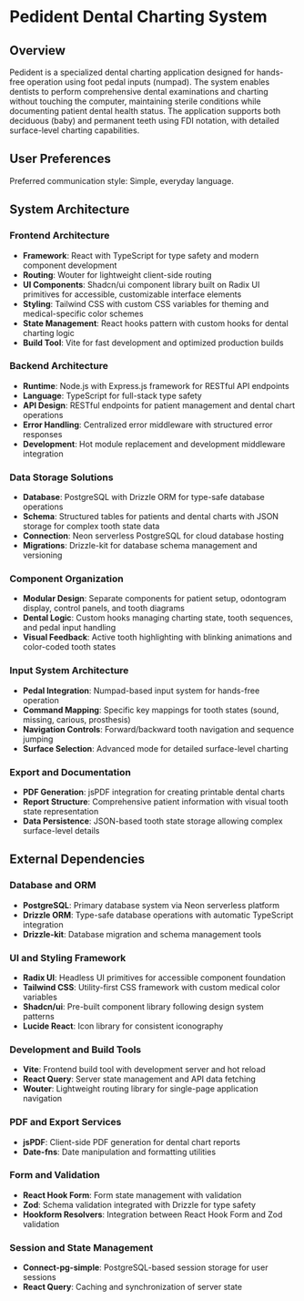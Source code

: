 # Pedident Dental Charting System

## Overview

Pedident is a specialized dental charting application designed for hands-free operation using foot pedal inputs (numpad). The system enables dentists to perform comprehensive dental examinations and charting without touching the computer, maintaining sterile conditions while documenting patient dental health status. The application supports both deciduous (baby) and permanent teeth using FDI notation, with detailed surface-level charting capabilities.

## User Preferences

Preferred communication style: Simple, everyday language.

## System Architecture

### Frontend Architecture
- **Framework**: React with TypeScript for type safety and modern component development
- **Routing**: Wouter for lightweight client-side routing
- **UI Components**: Shadcn/ui component library built on Radix UI primitives for accessible, customizable interface elements
- **Styling**: Tailwind CSS with custom CSS variables for theming and medical-specific color schemes
- **State Management**: React hooks pattern with custom hooks for dental charting logic
- **Build Tool**: Vite for fast development and optimized production builds

### Backend Architecture
- **Runtime**: Node.js with Express.js framework for RESTful API endpoints
- **Language**: TypeScript for full-stack type safety
- **API Design**: RESTful endpoints for patient management and dental chart operations
- **Error Handling**: Centralized error middleware with structured error responses
- **Development**: Hot module replacement and development middleware integration

### Data Storage Solutions
- **Database**: PostgreSQL with Drizzle ORM for type-safe database operations
- **Schema**: Structured tables for patients and dental charts with JSON storage for complex tooth state data
- **Connection**: Neon serverless PostgreSQL for cloud database hosting
- **Migrations**: Drizzle-kit for database schema management and versioning

### Component Organization
- **Modular Design**: Separate components for patient setup, odontogram display, control panels, and tooth diagrams
- **Dental Logic**: Custom hooks managing charting state, tooth sequences, and pedal input handling
- **Visual Feedback**: Active tooth highlighting with blinking animations and color-coded tooth states

### Input System Architecture
- **Pedal Integration**: Numpad-based input system for hands-free operation
- **Command Mapping**: Specific key mappings for tooth states (sound, missing, carious, prosthesis)
- **Navigation Controls**: Forward/backward tooth navigation and sequence jumping
- **Surface Selection**: Advanced mode for detailed surface-level charting

### Export and Documentation
- **PDF Generation**: jsPDF integration for creating printable dental charts
- **Report Structure**: Comprehensive patient information with visual tooth state representation
- **Data Persistence**: JSON-based tooth state storage allowing complex surface-level details

## External Dependencies

### Database and ORM
- **PostgreSQL**: Primary database system via Neon serverless platform
- **Drizzle ORM**: Type-safe database operations with automatic TypeScript integration
- **Drizzle-kit**: Database migration and schema management tools

### UI and Styling Framework
- **Radix UI**: Headless UI primitives for accessible component foundation
- **Tailwind CSS**: Utility-first CSS framework with custom medical color variables
- **Shadcn/ui**: Pre-built component library following design system patterns
- **Lucide React**: Icon library for consistent iconography

### Development and Build Tools
- **Vite**: Frontend build tool with development server and hot reload
- **React Query**: Server state management and API data fetching
- **Wouter**: Lightweight routing library for single-page application navigation

### PDF and Export Services
- **jsPDF**: Client-side PDF generation for dental chart reports
- **Date-fns**: Date manipulation and formatting utilities

### Form and Validation
- **React Hook Form**: Form state management with validation
- **Zod**: Schema validation integrated with Drizzle for type safety
- **Hookform Resolvers**: Integration between React Hook Form and Zod validation

### Session and State Management
- **Connect-pg-simple**: PostgreSQL-based session storage for user sessions
- **React Query**: Caching and synchronization of server state